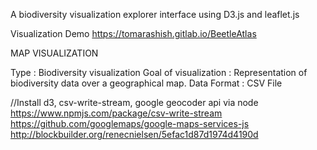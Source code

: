 A biodiversity visualization explorer interface using D3.js and leaflet.js


Visualization Demo https://tomarashish.gitlab.io/BeetleAtlas



MAP VISUALIZATION


Type :  Biodiversity visualization 
Goal of visualization :  Representation of biodiversity data over a geographical map.
Data Format : CSV File


//Install d3, csv-write-stream, google geocoder api via node
https://www.npmjs.com/package/csv-write-stream
https://github.com/googlemaps/google-maps-services-js
http://blockbuilder.org/renecnielsen/5efac1d87d1974d4190d
